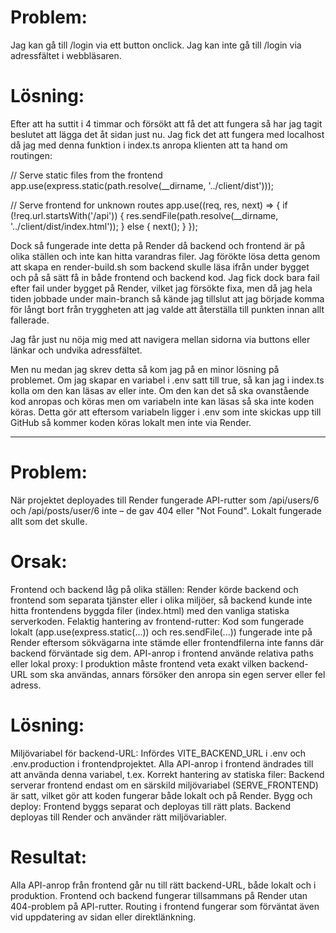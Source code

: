 # Problem:

Jag kan gå till /login via ett button onclick.
Jag kan inte gå till /login via adressfältet i webbläsaren.

# Lösning:

Efter att ha suttit i 4 timmar och försökt att få det att fungera så har jag tagit beslutet att lägga det åt sidan just nu.
Jag fick det att fungera med localhost då jag med denna funktion i index.ts anropa klienten att ta hand om routingen:

// Serve static files from the frontend
app.use(express.static(path.resolve(\_\_dirname, '../client/dist')));

// Serve frontend for unknown routes
app.use((req, res, next) => {
if (!req.url.startsWith('/api')) {
res.sendFile(path.resolve(\_\_dirname, '../client/dist/index.html'));
} else {
next();
}
});

Dock så fungerade inte detta på Render då backend och frontend är på olika ställen och inte kan hitta varandras filer.
Jag förökte lösa detta genom att skapa en render-build.sh som backend skulle läsa ifrån under bygget och på så sätt få in både frontend och backend kod.
Jag fick dock bara fail efter fail under bygget på Render, vilket jag försökte fixa, men då jag hela tiden jobbade under main-branch så kände jag tillslut att jag började komma för långt bort från tryggheten att jag valde att återställa till punkten innan allt fallerade.

Jag får just nu nöja mig med att navigera mellan sidorna via buttons eller länkar och undvika adressfältet.

Men nu medan jag skrev detta så kom jag på en minor lösning på problemet.
Om jag skapar en variabel i .env satt till true, så kan jag i index.ts kolla om den kan läsas av eller inte. Om den kan det så ska ovanstående kod anropas och köras men om variabeln inte kan läsas så ska inte koden köras.
Detta gör att eftersom variabeln ligger i .env som inte skickas upp till GitHub så kommer koden köras lokalt men inte via Render.

---

# Problem:

När projektet deployades till Render fungerade API-rutter som /api/users/6 och /api/posts/user/6 inte – de gav 404 eller "Not Found". Lokalt fungerade allt som det skulle.

# Orsak:

Frontend och backend låg på olika ställen: Render körde backend och frontend som separata tjänster eller i olika miljöer, så backend kunde inte hitta frontendens byggda filer (index.html) med den vanliga statiska serverkoden.
Felaktig hantering av frontend-rutter: Kod som fungerade lokalt (app.use(express.static(...)) och res.sendFile(...)) fungerade inte på Render eftersom sökvägarna inte stämde eller frontendfilerna inte fanns där backend förväntade sig dem.
API-anrop i frontend använde relativa paths eller lokal proxy: I produktion måste frontend veta exakt vilken backend-URL som ska användas, annars försöker den anropa sin egen server eller fel adress.

# Lösning:

Miljövariabel för backend-URL:
Infördes VITE_BACKEND_URL i .env och .env.production i frontendprojektet.
Alla API-anrop i frontend ändrades till att använda denna variabel, t.ex.
Korrekt hantering av statiska filer:
Backend serverar frontend endast om en särskild miljövariabel (SERVE_FRONTEND) är satt, vilket gör att koden fungerar både lokalt och på Render.
Bygg och deploy:
Frontend byggs separat och deployas till rätt plats.
Backend deployas till Render och använder rätt miljövariabler.

# Resultat:

Alla API-anrop från frontend går nu till rätt backend-URL, både lokalt och i produktion.
Frontend och backend fungerar tillsammans på Render utan 404-problem på API-rutter.
Routing i frontend fungerar som förväntat även vid uppdatering av sidan eller direktlänkning.

